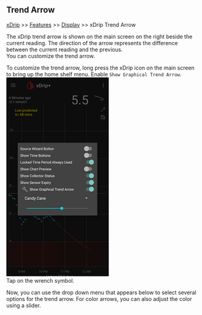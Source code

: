 ## Trend Arrow
[xDrip](../../README.md) >> [Features](../Features_page.md) >> [Display](./Display.md) >> xDrip Trend Arrow  
  
The xDrip trend arrow is shown on the main screen on the right beside the current reading.  The direction of the arrow represents the difference between the current reading and the previous.  
You can customize the trend arrow.  
  
To customize the trend arrow, long press the xDrip icon on the main screen to bring up the home shelf menu.  Enable `Show Graphical Trend Arrow`.  
![](./images/TrendArrow.png)  
Tap on the wrench symbol.  
  
Now, you can use the drop down menu that appears below to select several options for the trend arrow.  For color arrows, you can also adjust the color using a slider.  
  
